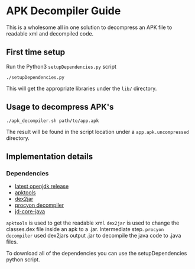 # APK Decompiler Guide
This is a wholesome all in one solution to decompress an APK file to
readable xml and decompiled code.

## First time setup
Run the Python3 `setupDependencies.py` script
```
./setupDependencies.py
```
This will get the appropriate libraries under the `lib/` directory.

## Usage to decompress APK's

```
./apk_decompiler.sh path/to/app.apk
```

The result will be found in the script location under a `app.apk.uncompressed` directory.

## Implementation details
### Dependencies
- [latest openjdk release](https://openjdk.java.net/install/)
- [apktools](https://code.google.com/p/android-apktool/)
- [dex2jar](https://code.google.com/p/dex2jar/)
- [procyon decompiler](https://bitbucket.org/mstrobel/procyon/wiki/Java%20Decompiler)
- [jd-core-java](https://github.com/nviennot/jd-core-java)


`apktools` is used to get the readable xml.
`dex2jar` is used to change the classes.dex file inside an apk to a .jar. Intermediate step.
`procyon decompiler` used dex2jars output .jar to decompile the java code to .java files.

To download all of the dependencies you can use the setupDependencies python script. 